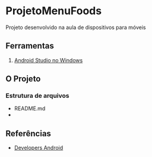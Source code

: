 # ProjetoMenuFoods

Projeto desenvolvido na aula de dispositivos para móveis

## Ferramentas

1. [Android Studio no Windows](https://developer.android.com/studio/)

## O Projeto

### Estrutura de arquivos 

- README.md
- 
## Referências
- [Developers Android](https://developer.android.com/guide/topics/ui/notifiers/toasts?hl=pt-br#kotlin)
